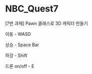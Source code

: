# NBC_Quest7
[7번 과제] Pawn 클래스로 3D 캐릭터 만들기



이동 - WASD


상승 - Space Bar


하강 - Shift


드론 on/off - E
